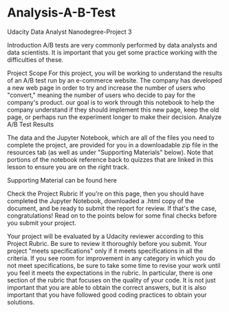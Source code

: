 # Analysis-A-B-Test
Udacity Data Analyst Nanodegree-Project 3

Introduction
A/B tests are very commonly performed by data analysts and data scientists. It is important that you get some practice working with the difficulties of these.

Project Scope
For this project, you will be working to understand the results of an A/B test run by an e-commerce website. The company has developed a new web page in order to try and increase the number of users who "convert," meaning the number of users who decide to pay for the company's product. our goal is to work through this notebook to help the company understand if they should implement this new page, keep the old page, or perhaps run the experiment longer to make their decision.
Analyze A/B Test Results

The data and the Jupyter Notebook, which are all of the files you need to complete the project, are provided for you in a downloadable zip file in the resources tab (as well as under "Supporting Materials" below). Note that portions of the notebook reference back to quizzes that are linked in this lesson to ensure you are on the right track.

Supporting Material can be found here

Check the Project Rubric
If you're on this page, then you should have completed the Jupyter Notebook, downloaded a .html copy of the document, and be ready to submit the report for review. If that's the case, congratulations! Read on to the points below for some final checks before you submit your project.

Your project will be evaluated by a Udacity reviewer according to this Project Rubric. Be sure to review it thoroughly before you submit. Your project "meets specifications" only if it meets specifications in all the criteria. If you see room for improvement in any category in which you do not meet specifications, be sure to take some time to revise your work until you feel it meets the expectations in the rubric. In particular, there is one section of the rubric that focuses on the quality of your code. It is not just important that you are able to obtain the correct answers, but it is also important that you have followed good coding practices to obtain your solutions.
